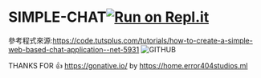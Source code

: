 # SIMPLE-CHAT[![Run on Repl.it](https://repl.it/badge/github/EarthlyEric/SIMPLE-CHAT)](https://repl.it/github/lunaroyster/EarthlyEric/SIMPLE-CHAT)

參考程式來源:https://code.tutsplus.com/tutorials/how-to-create-a-simple-web-based-chat-application--net-5931
![GITHUB]( 圖片網址 "圖片名稱")

THANKS FOR 👍 https://gonative.io/
by https://home.error404studios.ml
